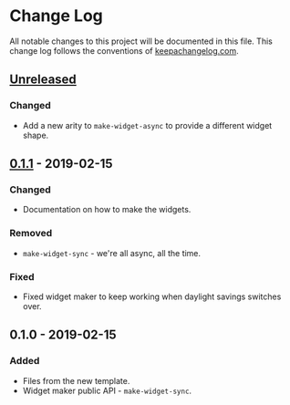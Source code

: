 # Change Log
All notable changes to this project will be documented in this file. This change log follows the conventions of [keepachangelog.com](http://keepachangelog.com/).

## [Unreleased]
### Changed
- Add a new arity to `make-widget-async` to provide a different widget shape.

## [0.1.1] - 2019-02-15
### Changed
- Documentation on how to make the widgets.

### Removed
- `make-widget-sync` - we're all async, all the time.

### Fixed
- Fixed widget maker to keep working when daylight savings switches over.

## 0.1.0 - 2019-02-15
### Added
- Files from the new template.
- Widget maker public API - `make-widget-sync`.

[Unreleased]: https://github.com/your-name/base_changer/compare/0.1.1...HEAD
[0.1.1]: https://github.com/your-name/base_changer/compare/0.1.0...0.1.1
